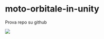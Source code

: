 # moto-orbitale-in-unity
Prova repo su github


![](https://www.dropbox.com/s/qjwg36nxa2ra0e1/01.jpg?dl=1)


